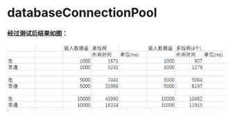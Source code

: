 # databaseConnectionPool
#### 经过测试后结果如图：
![image](https://github.com/aglarevv/databaseConnectionPool/blob/main/testResult.bmp)
